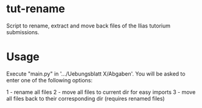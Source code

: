 # tut-rename
Script to rename, extract and move back files of the Ilias tutorium submissions.

# Usage

Execute "main.py" in '.../Uebungsblatt X/Abgaben'.
You will be asked to enter one of the following options:

  1 - rename all files
  2 - move all files to current dir for easy imports
  3 - move all files back to their corresponding dir (requires renamed files)
